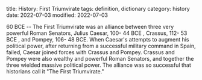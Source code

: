 title: History: First Triumvirate
tags: definition, dictionary
category: history
date: 2022-07-03
modified: 2022-07-03


 60 BCE
 -- The First Triumvirate
was an alliance between three very powerful Roman Senators, Julius
Caesar, 100-
44 BCE
, Crassus, 112-
53 BCE
, and
Pompey, 106-
48 BCE. When Caesar's attempts to augment
his political power, after returning from a successful military
command in Spain, failed, Caesar joined forces with Crassus and
Pompey. Crassus and Pompey were also wealthy and powerful Roman
Senators, and together the three wielded massive political power.
The alliance was so successful that historians call it "The First
Triumvirate."




